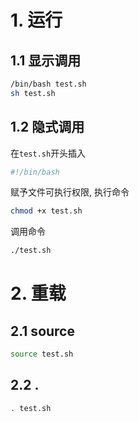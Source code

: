 # 1. 运行

## 1.1 显示调用

```bash
/bin/bash test.sh
sh test.sh
```

## 1.2 隐式调用

在`test.sh`开头插入

```bash
#!/bin/bash
```

赋予文件可执行权限, 执行命令

```bash
chmod +x test.sh
```

调用命令

```bash
./test.sh
```

# 2. 重载

## 2.1 source

```bash
source test.sh
```

## 2.2 .

```bash
. test.sh
```



